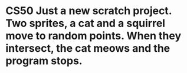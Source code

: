# CS50 Just a new scratch project. Two sprites, a cat and a squirrel move to random points. When they intersect, the cat meows and the program stops.   
